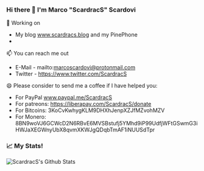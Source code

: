 ### Hi there 👋 I'm Marco "ScardracS" Scardovi

🔭 Working on
 - My blog www.scardracs.blog and my PinePhone
 - 
 
📫 You can reach me out
 - E-Mail - mailto:marcoscardovi@protonmail.com
 - Twitter - https://www.twitter.com/ScardracS
 
😄 Please consider to send me a coffee if I have helped you:
 - For PayPal www.paypal.me/ScardracS
 - For patreons: https://liberapay.com/ScardracS/donate
 - For Bitcoins: 3KoCvKwhygKLM9DHXhJenpXZJfMZvohMZV
 - For Monero: 8BN9woVJ6GCWcD2N6RBvE6MVSBstufj5YMhd9iP99UdfjWFtGSwmG3iHWJaXEGWnyUbX8qvmXKWJgQDqbTmAF1iNUUSdTpr

### 📈 My Stats!
![ScardracS's Github Stats](https://github-readme-stats.vercel.app/api?username=scardracs&show_icons=true&theme=radical)
<!--
**ScardracS/ScardracS** is a ✨ _special_ ✨ repository because its `README.md` (this file) appears on your GitHub profile.

Here are some ideas to get you started:

- 🔭 I’m currently working on ...
- 🌱 I’m currently learning ...
- 👯 I’m looking to collaborate on ...
- 🤔 I’m looking for help with ...
- 💬 Ask me about ...
- 📫 How to reach me: ...
- 😄 Pronouns: ...
- ⚡ Fun fact: ...
-->
